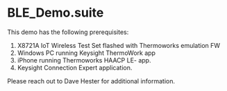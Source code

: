# BLE_Demo.suite
This demo has the following prerequisites:
1. X8721A IoT Wireless Test Set flashed with Thermoworks emulation FW
2. Windows PC running Keysight ThermoWork app
3. iPhone running Thermoworks HAACP LE- app.
4. Keysight Connection Expert application.

Please reach out to Dave Hester for additional information.
